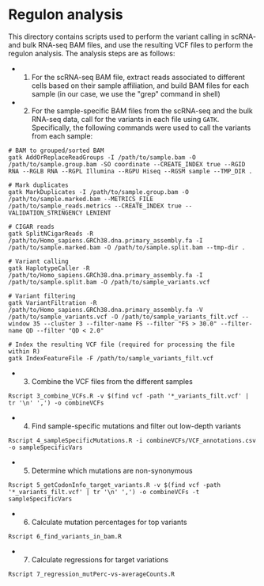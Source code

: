 # Regulon analysis
This directory contains scripts used to perform the variant calling in scRNA- and bulk RNA-seq BAM files, and use the resulting VCF files to perform the regulon analysis. The analysis steps are as follows:
- 1) For the scRNA-seq BAM file, extract reads associated to different cells based on their sample affiliation, and build BAM files for each sample (in our case, we use the "grep" command in shell)
- 2) For the sample-specific BAM files from the scRNA-seq and the bulk RNA-seq data, call for the variants in each file using `GATK`. Specifically, the following commands were used to call the variants from each sample:
```Shell
# BAM to grouped/sorted BAM
gatk AddOrReplaceReadGroups -I /path/to/sample.bam -O /path/to/sample.group.bam -SO coordinate --CREATE_INDEX true --RGID RNA --RGLB RNA --RGPL Illumina --RGPU Hiseq --RGSM sample --TMP_DIR .

# Mark duplicates
gatk MarkDuplicates -I /path/to/sample.group.bam -O /path/to/sample.marked.bam --METRICS_FILE /path/to/sample_reads.metrics --CREATE_INDEX true --VALIDATION_STRINGENCY LENIENT

# CIGAR reads
gatk SplitNCigarReads -R /path/to/Homo_sapiens.GRCh38.dna.primary_assembly.fa -I /path/to/sample.marked.bam -O /path/to/sample.split.bam --tmp-dir .

# Variant calling
gatk HaplotypeCaller -R /path/to/Homo_sapiens.GRCh38.dna.primary_assembly.fa -I /path/to/sample.split.bam -O /path/to/sample_variants.vcf

# Variant filtering
gatk VariantFiltration -R /path/to/Homo_sapiens.GRCh38.dna.primary_assembly.fa -V /path/to/sample_variants.vcf -O /path/to/sample_variants_filt.vcf --window 35 --cluster 3 --filter-name FS --filter "FS > 30.0" --filter-name QD --filter "QD < 2.0"

# Index the resulting VCF file (required for processing the file within R)
gatk IndexFeatureFile -F /path/to/sample_variants_filt.vcf
```
- 3) Combine the VCF files from the different samples
```
Rscript 3_combine_VCFs.R -v $(find vcf -path '*_variants_filt.vcf' | tr '\n' ',') -o combineVCFs
```
- 4) Find sample-specific mutations and filter out low-depth variants
```
Rscript 4_sampleSpecificMutations.R -i combineVCFs/VCF_annotations.csv -o sampleSpecificVars
```
- 5) Determine which mutations are non-synonymous
```
Rscript 5_getCodonInfo_target_variants.R -v $(find vcf -path '*_variants_filt.vcf' | tr '\n' ',') -o combineVCFs -t sampleSpecificVars
```
- 6) Calculate mutation percentages for top variants
```
Rscript 6_find_variants_in_bam.R
```
- 7) Calculate regressions for target variations
```
Rscript 7_regression_mutPerc-vs-averageCounts.R
```
